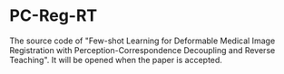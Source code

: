 # PC-Reg-RT
The source code of "Few-shot Learning for Deformable Medical Image Registration with Perception-Correspondence Decoupling and Reverse Teaching". It will be opened when the paper is accepted.
